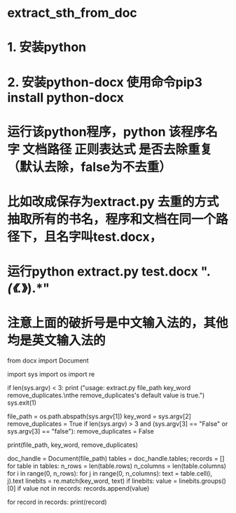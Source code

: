 # extract_sth_from_doc

# 1. 安装python
# 2. 安装python-docx 使用命令pip3 install python-docx
# 运行该python程序，python 该程序名字 文档路径 正则表达式 是否去除重复（默认去除，false为不去重）
# 比如改成保存为extract.py 去重的方式抽取所有的书名，程序和文档在同一个路径下，且名字叫test.docx，
# 运行python extract.py test.docx ".*(《.*》).*"   
# 注意上面的破折号是中文输入法的，其他均是英文输入法的


from docx import Document

import sys
import os
import re

if len(sys.argv) < 3:
    print ("usage: extract.py file_path key_word remove_duplicates.\nthe remove_duplicates's default value is true.")
    sys.exit(1)

file_path = os.path.abspath(sys.argv[1])
key_word = sys.argv[2]
remove_duplicates = True
if len(sys.argv) > 3 and (sys.argv[3] == "False" or sys.argv[3] == "false"):
    remove_duplicates = False

print(file_path, key_word, remove_duplicates)

doc_handle = Document(file_path)
tables = doc_handle.tables;
records = []
for table in tables:
    n_rows = len(table.rows)
    n_columns = len(table.columns)
    for i in range(0, n_rows):
        for j in range(0, n_columns):
            text = table.cell(i, j).text
            linebits = re.match(key_word, text)
            if linebits:
                value = linebits.groups()[0]
                if value not in records:
                    records.append(value)

for record in records:
    print(record)
            
